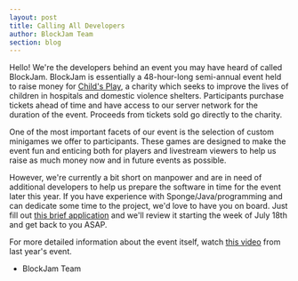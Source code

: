 ```yaml
---
layout: post
title: Calling All Developers
author: BlockJam Team
section: blog
---
```

Hello! We're the developers behind an event you may have heard of called BlockJam. BlockJam is essentially a 48-hour-long semi-annual
event held to raise money for [Child's Play](http://childsplaycharity.org/), a charity which seeks to improve the lives of children in hospitals and
domestic violence shelters. Participants purchase tickets ahead of time and have access to our server network for the duration of the event. Proceeds
from tickets sold go directly to the charity.

One of the most important facets of our event is the selection of custom minigames we offer to participants. These games are designed to make the
event fun and enticing both for players and livestream viewers to help us raise as much money now and in future events as possible.

However, we're currently a bit short on manpower and are in need of additional developers to help us prepare the software in time for the event
later this year. If you have experience with Sponge/Java/programming and can dedicate some time to the project, we'd love to have you on board.
Just fill out [this brief application](http://goo.gl/forms/zgwTTWxf8hWyeg3g1) and we'll review it starting the week of July 18th and get back to you
ASAP.

For more detailed information about the event itself, watch [this video](https://www.youtube.com/watch?v=4fnAI1l7KA0) from last year's event.

- BlockJam Team
